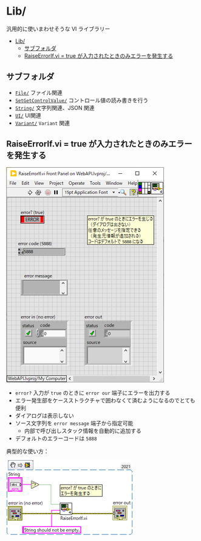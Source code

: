 Lib/
==

汎用的に使いまわせそうな VI ライブラリー

- [Lib/](#lib)
  - [サブフォルダ](#サブフォルダ)
  - [RaiseErrorIf.vi = true が入力されたときのみエラーを発生する](#raiseerrorifvi--true-が入力されたときのみエラーを発生する)

サブフォルダ
--

- [`File/`](File/Readme.md) ファイル関連
- [`SetGetControlValue/`](SetGetControlValue/Readme.md) コントロール値の読み書きを行う
- [`String/`](String/Readme.md) 文字列関連、JSON 関連
- [`UI/`](UI/Readme.md) UI関連
- [`Variant/`](Variant/Readme.md) `Variant` 関連


RaiseErrorIf.vi = true が入力されたときのみエラーを発生する
--

![](image4md/pins-RaiseErrorIf.png)

- `error?` 入力が `true` のときに `error our` 端子にエラーを出力する
- エラー発生部をケースストラクチャで囲わなくて済むようになるのでとても便利
- ダイアログは表示しない
- ソース文字列を `error message` 端子から指定可能
  - 内部で呼び出しスタック情報を自動的に追加する
- デフォルトのエラーコードは `5888`

典型的な使い方：

![](image4md/example-RaiseErrorIf.png)
